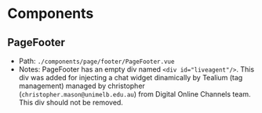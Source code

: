# Components

## PageFooter

- Path: `./components/page/footer/PageFooter.vue`
- Notes: PageFooter has an empty div named `<div id="liveagent"/>`. This div was added for injecting a chat widget dinamically by Tealium (tag management) managed by christopher (`christopher.mason@unimelb.edu.au`) from Digital Online Channels team. This div should not be removed.
